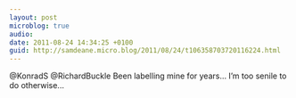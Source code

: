 ```yaml
---
layout: post
microblog: true
audio: 
date: 2011-08-24 14:34:25 +0100
guid: http://samdeane.micro.blog/2011/08/24/t106358703720116224.html
---
```

@KonradS @RichardBuckle Been labelling mine for years… I’m too senile to do otherwise...
